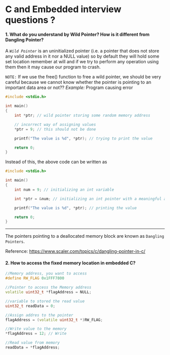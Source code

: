 # C and Embedded interview questions ?

#### 1. What do you understand by **Wild Pointer**? How is it different from **Dangling Pointer**?
A _`Wild Pointer`_ is an uninitialized pointer (i.e. a pointer that does not store any valid address in it nor a NULL value) so by default they will hold some set location remember at will and if we try to perform any operation using them then it may cause our program to crash.

`NOTE:` If we use the free() function to free a wild pointer, we should be very careful because we cannot know whether the pointer is pointing to an important data area or not??
_Example:_ Program causing error
~~~cpp
#include <stdio.h>

int main()
{
    int *ptr; // wild pointer storing some random memory address

    // incorrect way of assigning values
    *ptr = 9; // this should not be done

    printf("The value is %d", *ptr); // trying to print the value

    return 0;
}
~~~
Instead of this, the above code can be written as
~~~cpp
#include <stdio.h>

int main()
{
    int num = 9; // initializing an int variable

    int *ptr = &num; // initializing an int pointer with a meaningful address

    printf("The value is %d", *ptr); // printing the value

    return 0;
}
~~~
------------------------------

The pointers pointing to a deallocated memory block are known as `Dangling Pointers`.

Reference: https://www.scaler.com/topics/c/dangling-pointer-in-c/

#### 2. How to access the fixed memory location in embedded C?
~~~cpp
//Memory address, you want to access
#define RW_FLAG 0x1FFF7800

//Pointer to access the Memory address
volatile uint32_t *flagAddress = NULL;

//variable to stored the read value
uint32_t readData = 0;

//Assign addres to the pointer
flagAddress = (volatile uint32_t *)RW_FLAG;

//Write value to the memory
*flagAddress = 12; // Write

//Read value from memory
readData = *flagAddress;
~~~
